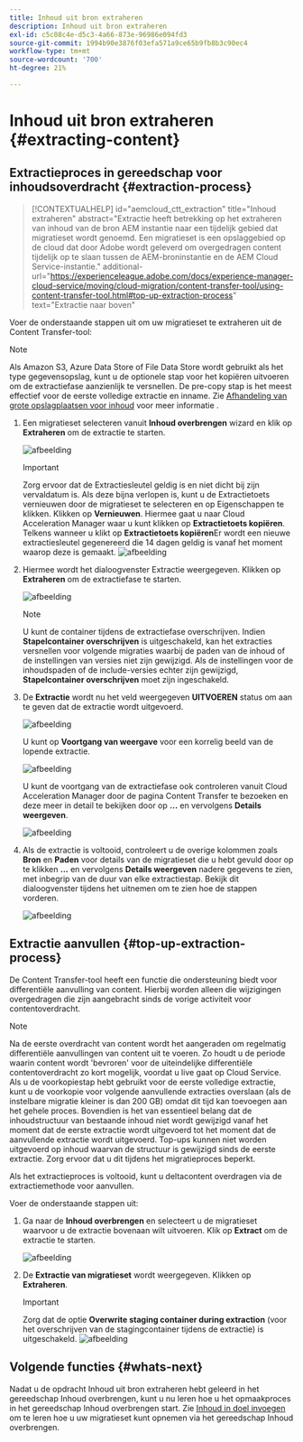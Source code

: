 ```yaml
---
title: Inhoud uit bron extraheren
description: Inhoud uit bron extraheren
exl-id: c5c08c4e-d5c3-4a66-873e-96986e094fd3
source-git-commit: 1994b90e3876f03efa571a9ce65b9fb8b3c90ec4
workflow-type: tm+mt
source-wordcount: '700'
ht-degree: 21%

---
```


# Inhoud uit bron extraheren {#extracting-content}

## Extractieproces in gereedschap voor inhoudsoverdracht {#extraction-process}

>[!CONTEXTUALHELP]
>id="aemcloud_ctt_extraction"
>title="Inhoud extraheren"
>abstract="Extractie heeft betrekking op het extraheren van inhoud van de bron AEM instantie naar een tijdelijk gebied dat migratieset wordt genoemd. Een migratieset is een opslaggebied op de cloud dat door Adobe wordt geleverd om overgedragen content tijdelijk op te slaan tussen de AEM-broninstantie en de AEM Cloud Service-instantie."
>additional-url="https://experienceleague.adobe.com/docs/experience-manager-cloud-service/moving/cloud-migration/content-transfer-tool/using-content-transfer-tool.html#top-up-extraction-process" text="Extractie naar boven"


Voer de onderstaande stappen uit om uw migratieset te extraheren uit de Content Transfer-tool:

>[!NOTE]
>Als Amazon S3, Azure Data Store of File Data Store wordt gebruikt als het type gegevensopslag, kunt u de optionele stap voor het kopiëren uitvoeren om de extractiefase aanzienlijk te versnellen. De pre-copy stap is het meest effectief voor de eerste volledige extractie en inname. Zie [Afhandeling van grote opslagplaatsen voor inhoud](/help/journey-migration/content-transfer-tool/using-content-transfer-tool/handling-large-content-repositories.md) voor meer informatie .

1. Een migratieset selecteren vanuit **Inhoud overbrengen** wizard en klik op **Extraheren** om de extractie te starten.

   ![afbeelding](/help/journey-migration/content-transfer-tool/assets-ctt/cttcam12.png)

   >[!IMPORTANT]
   >
   >Zorg ervoor dat de Extractiesleutel geldig is en niet dicht bij zijn vervaldatum is. Als deze bijna verlopen is, kunt u de Extractietoets vernieuwen door de migratieset te selecteren en op Eigenschappen te klikken. Klikken op **Vernieuwen**. Hiermee gaat u naar Cloud Acceleration Manager waar u kunt klikken op **Extractietoets kopiëren**. Telkens wanneer u klikt op **Extractietoets kopiëren**Er wordt een nieuwe extractiesleutel gegenereerd die 14 dagen geldig is vanaf het moment waarop deze is gemaakt.
   >![afbeelding](/help/journey-migration/content-transfer-tool/assets-ctt/cttcam13.png)

1. Hiermee wordt het dialoogvenster Extractie weergegeven. Klikken op **Extraheren** om de extractiefase te starten.

   ![afbeelding](/help/journey-migration/content-transfer-tool/assets-ctt/cttcam14.png)

   >[!NOTE]
   >U kunt de container tijdens de extractiefase overschrijven. Indien **Stapelcontainer overschrijven** is uitgeschakeld, kan het extracties versnellen voor volgende migraties waarbij de paden van de inhoud of de instellingen van versies niet zijn gewijzigd. Als de instellingen voor de inhoudspaden of de include-versies echter zijn gewijzigd, **Stapelcontainer overschrijven** moet zijn ingeschakeld.

1. De **Extractie** wordt nu het veld weergegeven **UITVOEREN** status om aan te geven dat de extractie wordt uitgevoerd.

   ![afbeelding](/help/journey-migration/content-transfer-tool/assets-ctt/cttcam15.png)

   U kunt op **Voortgang van weergave** voor een korrelig beeld van de lopende extractie.

   ![afbeelding](/help/journey-migration/content-transfer-tool/assets-ctt/cttcam16.png)

   U kunt de voortgang van de extractiefase ook controleren vanuit Cloud Acceleration Manager door de pagina Content Transfer te bezoeken en deze meer in detail te bekijken door op **...** en vervolgens **Details weergeven**.

   ![afbeelding](/help/journey-migration/content-transfer-tool/assets-ctt/cttcam17.png)

1. Als de extractie is voltooid, controleert u de overige kolommen zoals **Bron** en **Paden** voor details van de migratieset die u hebt gevuld door op te klikken **...** en vervolgens **Details weergeven** nadere gegevens te zien, met inbegrip van de duur van elke extractiestap. Bekijk dit dialoogvenster tijdens het uitnemen om te zien hoe de stappen vorderen.

   ![afbeelding](/help/journey-migration/content-transfer-tool/assets-ctt/cttcam18b.png)


## Extractie aanvullen {#top-up-extraction-process}

De Content Transfer-tool heeft een functie die ondersteuning biedt voor differentiële aanvulling van content. Hierbij worden alleen die wijzigingen overgedragen die zijn aangebracht sinds de vorige activiteit voor contentoverdracht.

>[!NOTE]
>Na de eerste overdracht van content wordt het aangeraden om regelmatig differentiële aanvullingen van content uit te voeren. Zo houdt u de periode waarin content wordt &#39;bevroren&#39; voor de uiteindelijke differentiële contentoverdracht zo kort mogelijk, voordat u live gaat op Cloud Service. Als u de voorkopiestap hebt gebruikt voor de eerste volledige extractie, kunt u de voorkopie voor volgende aanvullende extracties overslaan (als de instelbare migratie kleiner is dan 200 GB) omdat dit tijd kan toevoegen aan het gehele proces.
>Bovendien is het van essentieel belang dat de inhoudstructuur van bestaande inhoud niet wordt gewijzigd vanaf het moment dat de eerste extractie wordt uitgevoerd tot het moment dat de aanvullende extractie wordt uitgevoerd. Top-ups kunnen niet worden uitgevoerd op inhoud waarvan de structuur is gewijzigd sinds de eerste extractie. Zorg ervoor dat u dit tijdens het migratieproces beperkt.

Als het extractieproces is voltooid, kunt u deltacontent overdragen via de extractiemethode voor aanvullen.

Voer de onderstaande stappen uit:

1. Ga naar de **Inhoud overbrengen** en selecteert u de migratieset waarvoor u de extractie bovenaan wilt uitvoeren. Klik op **Extract** om de extractie te starten.

   ![afbeelding](/help/journey-migration/content-transfer-tool/assets-ctt/cttcam19.png)

1. De **Extractie van migratieset** wordt weergegeven. Klikken op **Extraheren**.

   >[!IMPORTANT]
   >Zorg dat de optie **Overwrite staging container during extraction** (voor het overschrijven van de stagingcontainer tijdens de extractie) is uitgeschakeld.
   >![afbeelding](/help/journey-migration/content-transfer-tool/assets-ctt/cttcam20.png)


## Volgende functies {#whats-next}

Nadat u de opdracht Inhoud uit bron extraheren hebt geleerd in het gereedschap Inhoud overbrengen, kunt u nu leren hoe u het opmaakproces in het gereedschap Inhoud overbrengen start. Zie [Inhoud in doel invoegen](/help/journey-migration/content-transfer-tool/using-content-transfer-tool/ingesting-content.md) om te leren hoe u uw migratieset kunt opnemen via het gereedschap Inhoud overbrengen.
